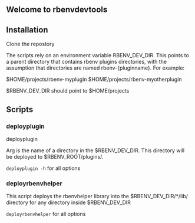 ## Welcome to rbenvdevtools

## Installation

Clone the repostory

The scripts rely on an environment variable RBENV_DEV_DIR. This points to a parent directory
that contains rbenv plugins directories, with the assumption that directories are named
rbenv-{pluginname}. For example:

$HOME/projects/rbenv-myplugin
$HOME/projects/rbenv-myotherplugin

$RBENV_DEV_DIR should point to $HOME/projects

## Scripts

### deployplugin

deployplugin <arg>

Arg is the name of a directory in the $RBENV_DEV_DIR. This directory will be deployed to 
$RBENV_ROOT/plugins/.

<code>deployplugin -h</code> for all options

### deployrbenvhelper

This script deploys the rbenvhelper library into the $RBENV_DEV_DIR/*/lib/ directory for any
directory inside $RBENV_DEV_DIR

<code>deployrbenvhelper</code> for all options